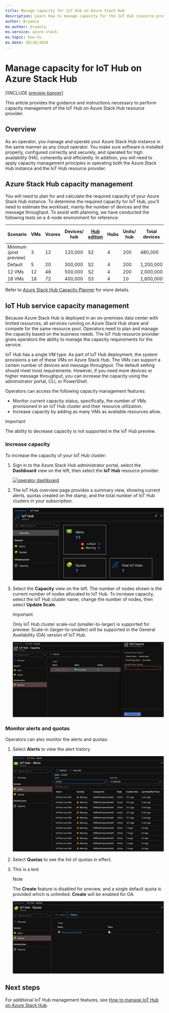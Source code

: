```yaml
---
title: Manage capacity for IoT Hub on Azure Stack Hub
description: Learn how to manage capacity for the IoT Hub resource provider on Azure Stack Hub.
author: BryanLa
ms.author: bryanla
ms.service: azure-stack
ms.topic: how-to
ms.date: 10/30/2020 
---
```

# Manage capacity for IoT Hub on Azure Stack Hub

[!INCLUDE [preview-banner](../includes/iot-hub-preview.md)]

This article provides the guidance and instructions necessary to perform capacity management of the IoT Hub on Azure Stack Hub resource provider.

## Overview

As an operator, you manage and operate your Azure Stack Hub instance in the same manner as any cloud operator. You make sure software is installed properly, configured correctly and securely, and operated for high availability (HA), coherently and efficiently. In addition, you will need to apply capacity management principles in operating both the Azure Stack Hub instance and the IoT Hub resource provider.

## Azure Stack Hub capacity management

You will need to plan for and calculate the required capacity of your Azure Stack Hub instance. To determine the required capacity for IoT Hub, you'll need to estimate the workload, mainly the number of devices and the message throughput. To assist with planning, we have conducted the following tests on a 4-node environment for reference:

| Scenario | VMs | Vcores | Devices/ hub | [Hub edition](https://azure.microsoft.com/pricing/details/iot-hub) | Hubs | Units/ hub | Total devices | Total hub units | Millions of messages/ day |
|----------|---------------|------------------|-----------------------|-------------------|-|-|-|-|-|
|Minimum (post preview)|3|12|120,000|S2|4|200|480,000|800|4,800|
|Default|5|20|300,000|S2|4|200|1,200,000|800|4,800|
|12 VMs|12|48|500,000|S2|4|200|2,000,000|800|4,800|
|18 VMs|18|72|400,000|S3|4|10|1,600,000|40|12,000|

Refer to [Azure Stack Hub Capacity Planner](azure-stack-capacity-planner.md) for more details.

## IoT Hub service capacity management

Because Azure Stack Hub is deployed in an on-premises data center with limited resources, all services running on Azure Stack Hub share and compete for the same resource pool. Operators need to plan and manage the capacity based on the business needs. The IoT Hub resource provider gives operators the ability to manage the capacity requirements for the service.

IoT Hub has a single VM type. As part of IoT Hub deployment, the system provisions a set of these VMs on Azure Stack Hub. The VMs can support a certain number of devices and message throughput. The default setting should meet most requirements. However, if you need more devices or higher message throughput, you can increase the capacity using the administrator portal, CLI, or PowerShell. 

Operators can access the following capacity management features:

- Monitor current capacity status, specifically, the number of VMs provisioned in an IoT Hub cluster and their resource utilization.
- Increase capacity by adding as many VMs as available resources allow. 

> [!IMPORTANT]
> The ability to decrease capacity is not supported in the IoT Hub preview.

### Increase capacity

To increase the capacity of your IoT Hub cluster:

1. Sign in to the Azure Stack Hub administrator portal, select the **Dashboard** view on the left, then select the **IoT Hub** resource provider.

   [![operator dashboard](media\iot-hub-rp-manage-capacity\dashboard.png)](media\iot-hub-rp-manage-capacity\dashboard.png#lightbox)

2. The IoT Hub overview page provides a summary view, showing current alerts, quotas created on the stamp, and the total number of IoT Hub clusters in your subscription. 

   [![iot hub dashboard - overview](media\iot-hub-rp-manage-capacity\dashboard-rp-iot-hub-overview.png)](media\iot-hub-rp-manage-capacity\dashboard-rp-iot-hub-overview.png#lightbox)

3. Select the **Capacity** view on the left. The number of nodes shown is the current number of nodes allocated to IoT Hub. To increase capacity, select the IoT Hub cluster name, change the number of nodes, then select **Update Scale**. 

   > [!IMPORTANT]
   > Only IoT Hub cluster scale-out (smaller-to-larger) is supported for preview. Scale-in (larger-to-smaller) will be supported in the General Availability (GA) version of IoT Hub.

   [![iot hub dashboard - capacity](media\iot-hub-rp-manage-capacity\dashboard-rp-iot-hub-capacity.png)](media\iot-hub-rp-manage-capacity\dashboard-rp-iot-hub-capacity.png#lightbox)

### Monitor alerts and quotas

Operators can also monitor the alerts and quotas:

1. Select **Alerts** to view the alert history.
 
   [![iot hub dashboard - alerts](media\iot-hub-rp-manage-capacity\dashboard-rp-iot-hub-alerts.png)](media\iot-hub-rp-manage-capacity\dashboard-rp-iot-hub-alerts.png#lightbox)  

2.	Select **Quotas** to see the list of quotas in effect.  



3. This is a test

   > [!NOTE]
   > The **Create** feature is disabled for preview, and a single default quota is provided which is unlimited. **Create** will be enabled for GA.

   [![iot hub dashboard - quotas](media\iot-hub-rp-manage-capacity\dashboard-rp-iot-hub-quotas.png)](media\iot-hub-rp-manage-capacity\dashboard-rp-iot-hub-quotas.png#lightbox) 

## Next steps

For additional IoT Hub management features, see [How to manage IoT Hub on Azure Stack Hub](iot-hub-rp-manage.md).
